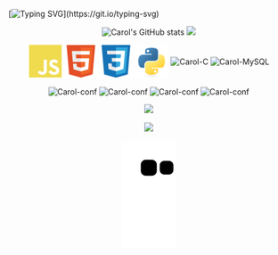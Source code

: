 [![Typing SVG](https://readme-typing-svg.herokuapp.com?font=Fira+Code&weight=700&size=46&duration=2986&pause=1000&color=5672F7&background=FF0C0C00&width=700&height=80&lines=Computer+Science+();Discipline!;Strenght!;Determination!)](https://git.io/typing-svg)

<div align="center">

![Carol's GitHub stats](https://github-readme-stats.vercel.app/api?username=leandroSJ&show_icons=true&text_bold&theme=gotham)
<img height="195em" src= "https://github-readme-stats.vercel.app/api/top-langs/?username=leandroSJ&langs_count=10&layout=compact&theme=gotham"/>




<p>
<div align="center">
  <img align="center" alt="Carol-Js" height="60"  src="https://raw.githubusercontent.com/devicons/devicon/master/icons/javascript/javascript-plain.svg"target="_blank">
  <img align="center" alt="Carol-HTML" height="60"  src="https://raw.githubusercontent.com/devicons/devicon/master/icons/html5/html5-original.svg"target="_blank">
  <img align="center" alt="Carol-CSS" height="60" src="https://raw.githubusercontent.com/devicons/devicon/master/icons/css3/css3-original.svg"target="_blank">
  <img align="center" alt="Carol-Python" height="60"src="https://raw.githubusercontent.com/devicons/devicon/master/icons/python/python-original.svg"target="_blank">
  <img align="center" alt="Carol-C" height="60"  src="https://cdn.jsdelivr.net/gh/devicons/devicon/icons/c/c-original.svg" />   
  <img align="center" alt="Carol-MySQL" height="60" src="https://cdn.jsdelivr.net/gh/devicons/devicon/icons/mysql/mysql-original-wordmark.svg" />
   
</div>

<p>
  </a>
  <div align="center">
  <img align="center" alt="Carol-conf" src="https://img.shields.io/badge/AMD-Ryzen_5_3600-ED1C24?style=for-the-badge&logo=amd&logoColor=white" height="30" target="_blank"/>
  <img align="center" alt="Carol-conf" src="https://img.shields.io/badge/Windows-0078D6?style=for-the-badge&logo=windows&logoColor=white" height="30" target="_blank"/>
   <img align="center" alt="Carol-conf" src="https://avatars.githubusercontent.com/u/4673648?s=200&v=4" height="40" target="_blank"/> 
 <img align="center" alt="Carol-conf" src="https://duckduckgo.com/i/15de88a3.png" height="40" target="_blank"/>  
   
<p>
<div align="center">  
  <a href="https://www.linkedin.com/in/leandrovsc" target="_blank"> <img src="https://img.shields.io/badge/LinkedIn-0077B5?style=for-the-badge&logo=linkedin&logoColor=white"/ height="30" >
    </p>    
  </a>           

  <div align="center">
<img src="https://cdn.dribbble.com/users/363821/screenshots/3329508/media/c6bcd3e0db9e5d03fa06c3aef5d5ef2f.gif" height="280em" target="_blank"/>
</div>

![Snake animation](https://github.com/leandroSJ/leandroSJ/blob/output/github-contribution-grid-snake.svg)
